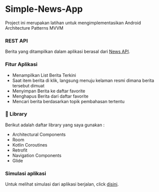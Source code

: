 # Simple-News-App
Project ini merupakan latihan untuk mengimplementasikan Android Architecture Patterns MVVM 

### REST API
Berita yang ditampilkan dalam aplikasi berasal dari [News API](https://newsapi.org).

### Fitur Aplikasi
- Menampilkan List Berita Terkini
- Saat item berita di klik, langsung menuju kelaman resmi dimana berita tersebut dimuat
- Menyimpan Berita ke daftar favorite
- Menghapus Berita dari daftar favorite
- Mencari berita berdasarkan topik pembahasan tertentu

### 📘 Library 
Berikut adalah daftar library yang saya gunakan :
- Architectural Components
- Room
- Kotlin Coroutines
- Retrofit
- Navigation Components
- Glide

### Simulasi aplikasi
Untuk melihat simulasi dari aplikasi berjalan, click [disini](https://youtu.be/tsVFpIhUOzg). 

